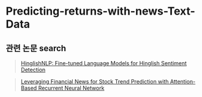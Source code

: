 Predicting-returns-with-news-Text-Data
========================================

관련 논문 search
---------------
> [HinglishNLP: Fine-tuned Language Models for Hinglish Sentiment Detection](https://paperswithcode.com/paper/hinglishnlp-fine-tuned-language-models-for)

> [Leveraging Financial News for Stock Trend Prediction with Attention-Based Recurrent Neural Network](https://paperswithcode.com/paper/leveraging-financial-news-for-stock-trend)

